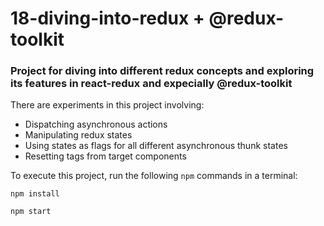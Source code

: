 # 18-diving-into-redux + @redux-toolkit

### Project for diving into different redux concepts and exploring its features in react-redux and expecially @redux-toolkit

There are experiments in this project involving:
- Dispatching asynchronous actions
- Manipulating redux states
- Using states as flags for all different asynchronous thunk states 
- Resetting tags from target components

To execute this project, run the following `npm` commands in a terminal:

`npm install`

`npm start`
